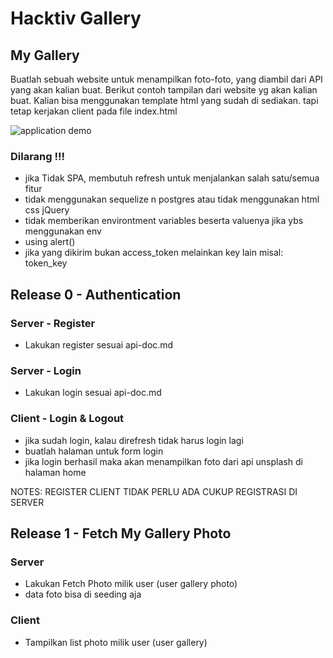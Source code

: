 # Hacktiv Gallery

## My Gallery
Buatlah sebuah website untuk menampilkan foto-foto, yang diambil dari API yang akan kalian buat.
Berikut contoh tampilan dari website yg akan kalian buat. Kalian bisa menggunakan template html yang sudah di sediakan. tapi tetap kerjakan client pada file index.html

![application demo](simulasi1.gif)


### Dilarang !!!

- jika Tidak SPA, membutuh refresh untuk menjalankan salah satu/semua fitur
- tidak menggunakan sequelize n postgres atau tidak menggunakan html css jQuery
- tidak memberikan environtment variables beserta valuenya jika ybs menggunakan env
- using alert()
- jika yang dikirim bukan access_token melainkan key lain misal: token_key


## Release 0 - Authentication

### Server - Register
- Lakukan register sesuai api-doc.md

### Server - Login
- Lakukan login sesuai api-doc.md

### Client - Login & Logout
- jika sudah login, kalau direfresh tidak harus login lagi
- buatlah halaman untuk form login
- jika login berhasil maka akan menampilkan foto dari api unsplash di halaman home

NOTES: REGISTER CLIENT TIDAK PERLU ADA CUKUP REGISTRASI DI SERVER

## Release 1 - Fetch My Gallery Photo

### Server
- Lakukan Fetch Photo milik user (user gallery photo)
- data foto bisa di seeding aja

### Client
- Tampilkan list photo milik user (user gallery)
